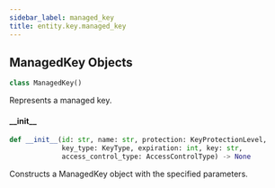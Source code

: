 ```yaml
---
sidebar_label: managed_key
title: entity.key.managed_key
---
```


## ManagedKey Objects

```python
class ManagedKey()
```

Represents a managed key.

#### \_\_init\_\_

```python
def __init__(id: str, name: str, protection: KeyProtectionLevel,
             key_type: KeyType, expiration: int, key: str,
             access_control_type: AccessControlType) -> None
```

Constructs a ManagedKey object with the specified parameters.


